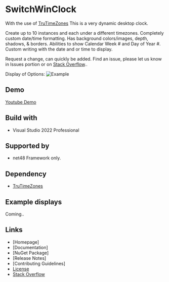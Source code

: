 # SwitchWinClock

With the use of [TruTimeZones](https://github.com/gavin1970/TruTimeZones) This is a very dynamic desktop clock.  

Create up to 10 instances and each under a different timezones.  Completely custom date/time formatting.
Has background colors/images, depth, shadows, & borders.  Abilities to show Calendar Week # and Day of Year #.  Custom writing with the date and or time to display.

Request a change, can quickly be added.  Find an issue, 
please let us know in Issues portion or on [Stack Overflow](https://stackoverflow.com/questions/tagged/SwitchWinClock)..

Display of Options:
<img src="https://github.com/gavin1970/SwitchWinClock/blob/master/SwitchWinClock/imgs/2023-12-29_16-39-24.png" alt="Example"/>

## Demo
[Youtube Demo](https://youtu.be/ZKZl6tONPa8)

## Build with
- Visual Studio 2022 Professional

## Supported by
- net48 Framework only.

## Dependency
- [TruTimeZones](https://github.com/gavin1970/TruTimeZones)

## Example displays
Coming.. 

## Links

- [Homepage]<!--(http://www.chizl.com/SwitchWinClock)-->
- [Documentation]<!--(http://www.chizl.com/SwitchWinClock/help)-->
- [NuGet Package]<!--(https://www.nuget.org/packages/SwitchWinClock)-->
- [Release Notes]<!--(https://github.com/gavin1970/SwitchWinClock/releases)-->
- [Contributing Guidelines]<!--(https://github.com/gavin1970/SwitchWinClock/blob/master/CONTRIBUTING.md)-->
- [License](https://github.com/gavin1970/TruTimeZones/blob/master/LICENSE.md)
- [Stack Overflow](https://stackoverflow.com/questions/tagged/SwitchWinClock)
